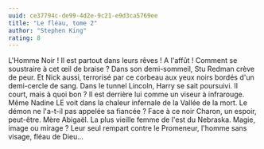 ```yaml
---
uuid: ce37794c-de99-4d2e-9c21-e9d3ca5769ee
title: "Le fléau, tome 2"
author: "Stephen King"
rating: 8
---
```


L'Homme Noir ! Il est partout dans leurs rêves ! A l'affût ! Comment se soustraire à cet œil de braise ? Dans son demi-sommeil, Stu Redman crève de peur. Et Nick aussi, terrorisé par ce corbeau aux yeux noirs bordés d'un demi-cercle de sang. Dans le tunnel Lincoln, Harry se sait poursuivi. Il court, mais à quoi bon ? Il est derrière lui comme un viseur à infrarouge. Même Nadine LE voit dans la chaleur infernale de la Vallée de la mort. Le démon ne l'a-t-il pas appelée sa fiancée ? Face à ce noir Charon, un espoir, peut-être. Mère Abigaël. La plus vieille femme de l'est du Nebraska. Magie, image ou mirage ? Leur seul rempart contre le Promeneur, l'homme sans visage, fléau de Dieu...